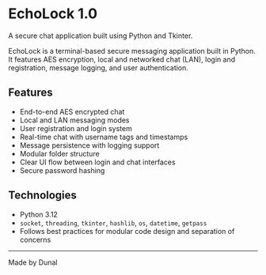 # EchoLock 1.0
A secure chat application built using Python and Tkinter.

EchoLock is a terminal-based secure messaging application built in Python. It features AES encryption, local and networked chat (LAN), login and registration, message logging, and user authentication.

## Features

- End-to-end AES encrypted chat
- Local and LAN messaging modes
- User registration and login system
- Real-time chat with username tags and timestamps
- Message persistence with logging support
- Modular folder structure
- Clear UI flow between login and chat interfaces
- Secure password hashing

## Technologies

- Python 3.12
- `socket`, `threading`, `tkinter`, `hashlib`, `os`, `datetime`, `getpass`
- Follows best practices for modular code design and separation of concerns

---

Made by Dunal

